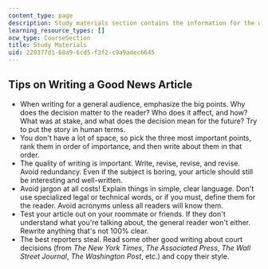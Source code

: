 ```yaml
---
content_type: page
description: Study materials section contains the information for the writing tips.
learning_resource_types: []
ocw_type: CourseSection
title: Study Materials
uid: 220377d1-68a9-6cd5-f3f2-c9a9adec6645
---
```


Tips on Writing a Good News Article
-----------------------------------

*   When writing for a general audience, emphasize the big points. Why does the decision matter to the reader? Who does it affect, and how? What was at stake, and what does the decision mean for the future? Try to put the story in human terms.
*   You don't have a lot of space, so pick the three most important points, rank them in order of importance, and then write about them in that order.
*   The quality of writing is important. Write, revise, revise, and revise. Avoid redundancy. Even if the subject is boring, your article should still be interesting and well-written.
*   Avoid jargon at all costs! Explain things in simple, clear language. Don't use specialized legal or technical words, or if you must, define them for the reader. Avoid acronyms unless all readers will know them.
*   Test your article out on your roommate or friends. If they don't understand what you're talking about, the general reader won't either. Rewrite anything that's not 100% clear.
*   The best reporters steal. Read some other good writing about court decisions (from _The New York Times_, _The Associated Press_, _The Wall Street Journal_, _The Washington Post_, etc.) and copy their style.